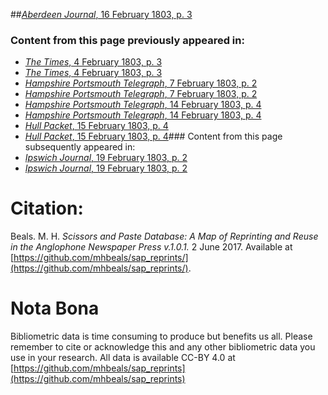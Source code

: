 ##[*Aberdeen Journal*, 16 February 1803, p. 3](https://mhbeals.github.io/sap_html/Aberdeen-Journal/Aberdeen-Journal-16-February-1803-p-3)

### Content from this page previously appeared in:
+ [*The Times*, 4 February 1803, p. 3](https://mhbeals.github.io/sap_html/The-Times/The-Times-4-February-1803-p-3)
+ [*The Times*, 4 February 1803, p. 3](https://mhbeals.github.io/sap_html/The-Times/The-Times-4-February-1803-p-3)
+ [*Hampshire Portsmouth Telegraph*, 7 February 1803, p. 2](https://mhbeals.github.io/sap_html/Hampshire-Portsmouth-Telegraph/Hampshire-Portsmouth-Telegraph-7-February-1803-p-2)
+ [*Hampshire Portsmouth Telegraph*, 7 February 1803, p. 2](https://mhbeals.github.io/sap_html/Hampshire-Portsmouth-Telegraph/Hampshire-Portsmouth-Telegraph-7-February-1803-p-2)
+ [*Hampshire Portsmouth Telegraph*, 14 February 1803, p. 4](https://mhbeals.github.io/sap_html/Hampshire-Portsmouth-Telegraph/Hampshire-Portsmouth-Telegraph-14-February-1803-p-4)
+ [*Hampshire Portsmouth Telegraph*, 14 February 1803, p. 4](https://mhbeals.github.io/sap_html/Hampshire-Portsmouth-Telegraph/Hampshire-Portsmouth-Telegraph-14-February-1803-p-4)
+ [*Hull Packet*, 15 February 1803, p. 4](https://mhbeals.github.io/sap_html/Hull-Packet/Hull-Packet-15-February-1803-p-4)
+ [*Hull Packet*, 15 February 1803, p. 4](https://mhbeals.github.io/sap_html/Hull-Packet/Hull-Packet-15-February-1803-p-4)### Content from this page subsequently appeared in:
+ [*Ipswich Journal*, 19 February 1803, p. 2](https://mhbeals.github.io/sap_html/Ipswich-Journal/Ipswich-Journal-19-February-1803-p-2)
+ [*Ipswich Journal*, 19 February 1803, p. 2](https://mhbeals.github.io/sap_html/Ipswich-Journal/Ipswich-Journal-19-February-1803-p-2)
                    
# Citation: 

Beals. M. H. *Scissors and Paste Database: A Map of Reprinting and Reuse in the Anglophone Newspaper Press v.1.0.1.* 2 June 2017. Available at [https://github.com/mhbeals/sap_reprints/](https://github.com/mhbeals/sap_reprints/). 
                    
# Nota Bona

Bibliometric data is time consuming to produce but benefits us all. Please remember to cite or acknowledge this and any other bibliometric data you use in your research. All data is available CC-BY 4.0 at [https://github.com/mhbeals/sap_reprints](https://github.com/mhbeals/sap_reprints)